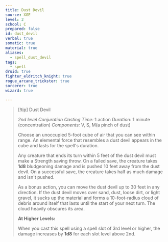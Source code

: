 ```yaml
---
title: Dust Devil
source: XGE
level: 2
school: C
prepared: false
id: dust_devil
verbal: true
somatic: true
material: true
aliases:
  - spell_dust_devil
tags:
  - spell
druid: true
fighter_eldritch_knight: true
rogue_arcane_trickster: true
sorcerer: true
wizard: true

---
```

>[!tip] Dust Devil
>
> *2nd level Conjuration*
> *Casting Time:* 1 action
> *Duration:* 1 minute (concentration)
> *Components:* V, S, M(a pinch of dust)
>
>Choose an unoccupied 5-foot cube of air that you can see within range. An elemental force that resembles a dust devil appears in the cube and lasts for the spell's duration.
>
>Any creature that ends its turn within 5 feet of the dust devil must make a Strength saving throw. On a failed save, the creature takes **1d8** bludgeoning damage and is pushed 10 feet away from the dust devil. On a successful save, the creature takes half as much damage and isn't pushed.
>
>As a bonus action, you can move the dust devil up to 30 feet in any direction. If the dust devil moves over sand, dust, loose dirt, or light gravel, it sucks up the material and forms a 10-foot-radius cloud of debris around itself that lasts until the start of your next turn. The cloud heavily obscures its area.
>
>**At Higher Levels:**
>
>When you cast this spell using a spell slot of 3rd level or higher, the damage increases by **1d8** for each slot level above 2nd.
>

